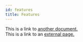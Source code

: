 ```yaml
---
id: features
title: Features
---
```


This is a link to [another document.](doc3.md)  
This is a link to an [external page.](http://www.example.com)
